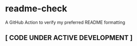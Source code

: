 # readme-check
A GitHub Action to verify my preferred README formatting

## [ CODE UNDER ACTIVE DEVELOPMENT ]
